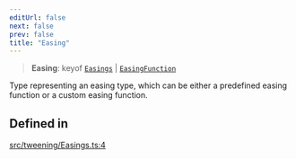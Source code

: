 ```yaml
---
editUrl: false
next: false
prev: false
title: "Easing"
---
```


> **Easing**: keyof [`Easings`](/api/classes/easings/) \| [`EasingFunction`](/api/type-aliases/easingfunction/)

Type representing an easing type, which can be either a predefined easing function or a custom easing function.

## Defined in

[src/tweening/Easings.ts:4](https://github.com/agargaro/three.ez/blob/b06e30e89a1cb80df2de9df7c48590de59a134ce/src/tweening/Easings.ts#L4)
